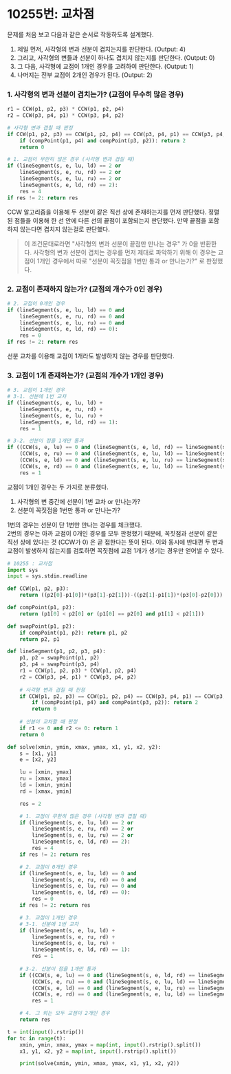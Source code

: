 # 10255번: 교차점

문제를 처음 보고 다음과 같은 순서로 작동하도록 설계했다.
1. 제일 먼저, 사각형의 변과 선분이 겹치는지를 판단한다. (Output: 4)
2. 그리고, 사각형의 변들과 선분이 하나도 겹치지 않는지를 판단한다. (Output: 0)
3. 그 다음, 사각형에 교점이 1개인 경우를 고려하여 판단한다. (Output: 1)
4. 나머지는 전부 교점이 2개인 경우가 된다. (Output: 2)

### 1. 사각형의 변과 선분이 겹치는가? (교점이 무수히 많은 경우)
```py
r1 = CCW(p1, p2, p3) * CCW(p1, p2, p4)
r2 = CCW(p3, p4, p1) * CCW(p3, p4, p2)

# 사각형 변과 겹칠 때 판정
if CCW(p1, p2, p3) == CCW(p1, p2, p4) == CCW(p3, p4, p1) == CCW(p3, p4, p2)== 0:
    if (compPoint(p1, p4) and compPoint(p3, p2)): return 2
    return 0
```
```py
# 1. 교점이 무한히 많은 경우 (사각형 변과 겹칠 때)
if (lineSegment(s, e, lu, ld) == 2 or 
    lineSegment(s, e, ru, rd) == 2 or 
    lineSegment(s, e, lu, ru) == 2 or 
    lineSegment(s, e, ld, rd) == 2):
    res = 4   
if res != 2: return res
```
CCW 알고리즘을 이용해 두 선분이 같은 직선 상에 존재하는지를 먼저 판단했다. 정렬된 점들을 이용해 한 선 안에 다른 선의 끝점이 포함되는지 판단했다. 만약 끝점을 포함하지 않는다면 겹치지 않는걸로 판단했다. 

> 이 조건문대로라면 "사각형의 변과 선분이 끝점만 만나는 경우" 가 0을 반환한다. 사각형의 변과 선분이 겹치는 경우를 먼저 제대로 파악하기 위해 이 경우는 교점이 1개인 경우에서 따로 "선분이 꼭짓점을 1번만 통과 or 만나는가?" 로 판정했다.

### 2. 교점이 존재하지 않는가? (교점의 개수가 0인 경우)
```py
# 2. 교점이 0개인 경우
if (lineSegment(s, e, lu, ld) == 0 and 
    lineSegment(s, e, ru, rd) == 0 and 
    lineSegment(s, e, lu, ru) == 0 and 
    lineSegment(s, e, ld, rd) == 0):
    res = 0
if res != 2: return res
```

선분 교차를 이용해 교점이 1개라도 발생하지 않는 경우를 판단했다.

### 3. 교점이 1개 존재하는가? (교점의 개수가 1개인 경우)
```py
# 3. 교점이 1개인 경우
# 3-1. 선분에 1번 교차
if (lineSegment(s, e, lu, ld) + 
    lineSegment(s, e, ru, rd) +
    lineSegment(s, e, lu, ru) +
    lineSegment(s, e, ld, rd) == 1):
    res = 1

# 3-2. 선분이 점을 1개만 통과
if ((CCW(s, e, lu) == 0 and (lineSegment(s, e, ld, rd) == lineSegment(s, e, ru, rd) == 0)) or
    (CCW(s, e, ru) == 0 and (lineSegment(s, e, lu, ld) == lineSegment(s, e, ld, rd) == 0)) or
    (CCW(s, e, ld) == 0 and (lineSegment(s, e, lu, ru) == lineSegment(s, e, ru, rd) == 0)) or
    (CCW(s, e, rd) == 0 and (lineSegment(s, e, lu, ld) == lineSegment(s, e, lu, ru) == 0))):
    res = 1
```

교점이 1개인 경우는 두 가지로 분류했다.
1. 사각형의 변 중간에 선분이 1번 교차 or 만나는가?
2. 선분이 꼭짓점을 1번만 통과 or 만나는가?

1번의 경우는 선분이 단 1번만 만나는 경우를 체크했다.  
2번의 경우는 아까 교점이 0개인 경우를 모두 판정했기 때문에, 꼭짓점과 선분이 같은 직선 상에 있다는 것 (CCW가 0) 은 곧 접한다는 뜻이 된다. 이와 동시에 반대편 두 변과 교점이 발생하지 않는지를 검토하면 꼭짓점에 교점 1개가 생기는 경우만 얻어낼 수 있다.

```py
# 10255 : 교차점
import sys
input = sys.stdin.readline

def CCW(p1, p2, p3):
    return ((p2[0]-p1[0])*(p3[1]-p2[1]))-((p2[1]-p1[1])*(p3[0]-p2[0]))

def compPoint(p1, p2):
    return (p1[0] < p2[0] or (p1[0] == p2[0] and p1[1] < p2[1]))

def swapPoint(p1, p2):
    if compPoint(p1, p2): return p1, p2
    return p2, p1

def lineSegment(p1, p2, p3, p4):
    p1, p2 = swapPoint(p1, p2)
    p3, p4 = swapPoint(p3, p4)
    r1 = CCW(p1, p2, p3) * CCW(p1, p2, p4)
    r2 = CCW(p3, p4, p1) * CCW(p3, p4, p2)
    
    # 사각형 변과 겹칠 때 판정
    if CCW(p1, p2, p3) == CCW(p1, p2, p4) == CCW(p3, p4, p1) == CCW(p3, p4, p2)== 0:
        if (compPoint(p1, p4) and compPoint(p3, p2)): return 2
        return 0
    
    # 선분이 교차할 때 판정
    if r1 <= 0 and r2 <= 0: return 1
    return 0

def solve(xmin, ymin, xmax, ymax, x1, y1, x2, y2):
    s = [x1, y1]
    e = [x2, y2]

    lu = [xmin, ymax]
    ru = [xmax, ymax]
    ld = [xmin, ymin]
    rd = [xmax, ymin]

    res = 2

    # 1. 교점이 무한히 많은 경우 (사각형 변과 겹칠 때)
    if (lineSegment(s, e, lu, ld) == 2 or 
        lineSegment(s, e, ru, rd) == 2 or 
        lineSegment(s, e, lu, ru) == 2 or 
        lineSegment(s, e, ld, rd) == 2):
        res = 4   
    if res != 2: return res

    # 2. 교점이 0개인 경우
    if (lineSegment(s, e, lu, ld) == 0 and 
        lineSegment(s, e, ru, rd) == 0 and 
        lineSegment(s, e, lu, ru) == 0 and 
        lineSegment(s, e, ld, rd) == 0):
        res = 0
    if res != 2: return res

    # 3. 교점이 1개인 경우
    # 3-1. 선분에 1번 교차
    if (lineSegment(s, e, lu, ld) + 
        lineSegment(s, e, ru, rd) +
        lineSegment(s, e, lu, ru) +
        lineSegment(s, e, ld, rd) == 1):
        res = 1
    
    # 3-2. 선분이 점을 1개만 통과
    if ((CCW(s, e, lu) == 0 and (lineSegment(s, e, ld, rd) == lineSegment(s, e, ru, rd) == 0)) or
        (CCW(s, e, ru) == 0 and (lineSegment(s, e, lu, ld) == lineSegment(s, e, ld, rd) == 0)) or
        (CCW(s, e, ld) == 0 and (lineSegment(s, e, lu, ru) == lineSegment(s, e, ru, rd) == 0)) or
        (CCW(s, e, rd) == 0 and (lineSegment(s, e, lu, ld) == lineSegment(s, e, lu, ru) == 0))):
        res = 1

    # 4. 그 외는 모두 교점이 2개인 경우
    return res

t = int(input().rstrip())
for tc in range(t):
    xmin, ymin, xmax, ymax = map(int, input().rstrip().split())
    x1, y1, x2, y2 = map(int, input().rstrip().split())

    print(solve(xmin, ymin, xmax, ymax, x1, y1, x2, y2))
```
